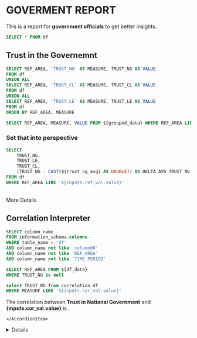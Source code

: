 # GOVERMENT REPORT

This is a report for **government officials** to get better insights.

```sql df_data
SELECT * FROM df
```

## Trust in the Governemnt

```sql grouped_data
SELECT REF_AREA, 'TRUST_NG' AS MEASURE, TRUST_NG AS VALUE
FROM df 
UNION ALL
SELECT REF_AREA, 'TRUST_CL' AS MEASURE, TRUST_CL AS VALUE
FROM df 
UNION ALL
SELECT REF_AREA, 'TRUST_LE' AS MEASURE, TRUST_LE AS VALUE
FROM df
ORDER BY REF_AREA, MEASURE
```

```sql grouped_country_data
SELECT REF_AREA, MEASURE, VALUE FROM ${grouped_data} WHERE REF_AREA LIKE '${inputs.ref_val.value}'
```

<Dropdown
    name=ref_val
    data={df_data}
    value=REF_AREA
/>

<BarChart 
    data={grouped_country_data} 
    x=REF_AREA
    y=VALUE
    series=MEASURE
    type=grouped
    yMax=100
/>

### Set that into perspective

```sql current_values
SELECT 
    TRUST_NG, 
    TRUST_LE, 
    TRUST_CL,
    (TRUST_NG - CAST(${trust_ng_avg} AS DOUBLE)) AS DELTA_AVG_TRUST_NG 
FROM df 
WHERE REF_AREA LIKE '${inputs.ref_val.value}'
```

<script>

$: trust_ng_min = Math.min(...grouped_data.filter(item => item.MEASURE === 'TRUST_NG' && item.VALUE !== null).map(item => item.VALUE));
$: trust_ng_max = Math.max(...grouped_data.filter(item => item.MEASURE === 'TRUST_NG' && item.VALUE !== null).map(item => item.VALUE));
$: trust_ng_avg = grouped_data.filter(item => item.MEASURE === 'TRUST_NG' && item.VALUE !== null).reduce((acc, item, _, array) => acc + item.VALUE / array.length, 0);

$: gpt_resp = "Loading explanation"


</script>

<BigValue 
  data={current_values}
  title='Trust in National Government'
  value=TRUST_NG
  comparison=DELTA_AVG_TRUST_NG
  comparisonTitle="vs. AVG"
/>

<br>

<LinkButton url={inputs.ref_val.value}>
  More Details
</LinkButton>

<br>

## Correlation Interpreter

```sql col_names
SELECT column_name 
FROM information_schema.columns 
WHERE table_name = 'df' 
AND column_name not like 'column00'
AND column_name not like 'REF_AREA'
AND column_name not like 'TIME_PERIOD'
```

```sql trust_undefined
SELECT REF_AREA FROM ${df_data}
WHERE TRUST_NG is null
```

<Dropdown
    name=cor_val
    data={col_names}
    value=column_name
/>

<LineChart 
    data={df_data} 
    x=REF_AREA 
    y={inputs.cor_val.value}
    y2='TRUST_NG'
    y2SeriesType=bar
/>

```sql correlation
select TRUST_NG from correlation_df
WHERE MEASURE LIKE '${inputs.cor_val.value}'
```

<Accordion>
    <AccordionItem title='Correlation'>
        The correlation between <b>Trust in National Government</b> and <b>{inputs.cor_val.value}</b> is <Value data={correlation}/>.<br>

    </AccordionItem>
    
</Accordion>

<Details title='Trust in National Government is not identified for:'>

{#each trust_undefined as entry}

- {entry.REF_AREA}

{/each}

</Details>